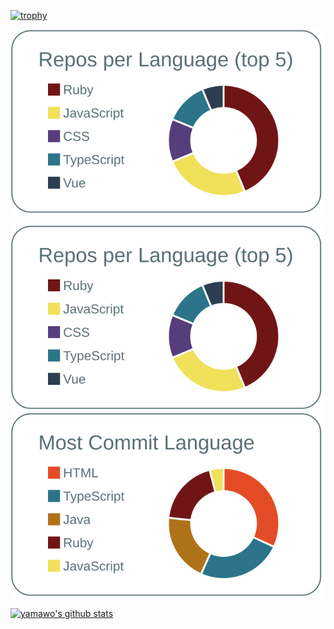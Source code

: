 [![trophy](https://github-profile-trophy.vercel.app/?username=yamawo&margin-w=5&margin-h=5)](https://github.com/ryo-ma/github-profile-trophy)

[![](https://raw.githubusercontent.com/yamawo/yamawo/master/profile-summary-card-output/default/1-repos-per-language.svg)](https://github.com/vn7n24fzkq/github-profile-summary-cards)

[![](https://raw.githubusercontent.com/yamawo/yamawo/master/profile-summary-card-output/default/1-repos-per-language.svg)](https://github.com/vn7n24fzkq/github-profile-summary-cards) [![](https://raw.githubusercontent.com/yamawo/yamawo/master/profile-summary-card-output/default/2-most-commit-language.svg)](https://github.com/vn7n24fzkq/github-profile-summary-cards) 

[![yamawo's github stats](https://github-readme-stats.vercel.app/api?username=yamawo&count_private=true&show_icons=true)](https://github.com/anuraghazra/github-readme-stats)
